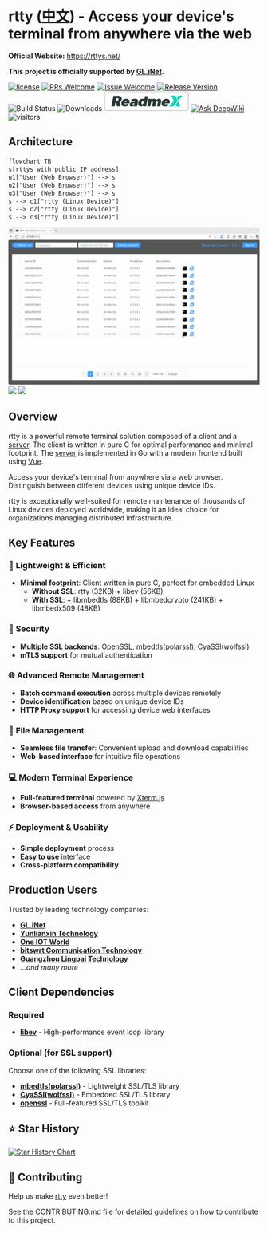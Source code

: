 # rtty ([中文](/README_ZH.md)) - Access your device's terminal from anywhere via the web

**Official Website:** https://rttys.net/

**This project is officially supported by [GL.iNet](https://www.gl-inet.com).**

[1]: https://img.shields.io/badge/license-MIT-brightgreen.svg?style=plastic
[2]: /LICENSE
[3]: https://img.shields.io/badge/PRs-welcome-brightgreen.svg?style=plastic
[4]: https://github.com/zhaojh329/rtty/pulls
[5]: https://img.shields.io/badge/Issues-welcome-brightgreen.svg?style=plastic
[6]: https://github.com/zhaojh329/rtty/issues/new
[7]: https://img.shields.io/badge/release-9.0.0-blue.svg?style=plastic
[8]: https://github.com/zhaojh329/rtty/releases
[9]: https://github.com/zhaojh329/rtty/workflows/build/badge.svg
[10]: https://raw.githubusercontent.com/CodePhiliaX/resource-trusteeship/main/readmex.svg
[11]: https://readmex.com/zhaojh329/rtty
[12]: https://deepwiki.com/badge.svg
[13]: https://deepwiki.com/zhaojh329/rtty
[14]: https://img.shields.io/github/downloads/zhaojh329/rtty/total

[![license][1]][2]
[![PRs Welcome][3]][4]
[![Issue Welcome][5]][6]
[![Release Version][7]][8]
![Build Status][9]
![Downloads][14]
[![ReadmeX][10]][11]
[![Ask DeepWiki][12]][13]
![visitors](https://visitor-badge.laobi.icu/badge?page_id=zhaojh329.rtty)

[Xterm.js]: https://github.com/xtermjs/xterm.js
[libev]: http://software.schmorp.de/pkg/libev.html
[openssl]: https://github.com/openssl/openssl
[mbedtls(polarssl)]: https://github.com/ARMmbed/mbedtls
[CyaSSl(wolfssl)]: https://github.com/wolfSSL/wolfssl
[vue]: https://github.com/vuejs/vue
[server]: https://github.com/zhaojh329/rttys

## Architecture

```mermaid
flowchart TB
s[rttys with public IP address]
u1["User (Web Browser)"] --> s
u2["User (Web Browser)"] --> s
u3["User (Web Browser)"] --> s
s --> c1["rtty (Linux Device)"]
s --> c2["rtty (Linux Device)"]
s --> c3["rtty (Linux Device)"]
```

![](/img/terminal.gif)
![](/img/file.gif)
![](/img/web.gif)

## Overview

rtty is a powerful remote terminal solution composed of a client and a [server]. The client is written in pure C for optimal performance and minimal footprint. The [server] is implemented in Go with a modern frontend built using [Vue].

Access your device's terminal from anywhere via a web browser. Distinguish between different devices using unique device IDs.

rtty is exceptionally well-suited for remote maintenance of thousands of Linux devices deployed worldwide, making it an ideal choice for organizations managing distributed infrastructure.

## Key Features

### 🚀 **Lightweight & Efficient**
- **Minimal footprint**: Client written in pure C, perfect for embedded Linux
  - **Without SSL**: rtty (32KB) + libev (56KB)
  - **With SSL**: + libmbedtls (88KB) + libmbedcrypto (241KB) + libmbedx509 (48KB)

### 🔐 **Security**
- **Multiple SSL backends**: [OpenSSL], [mbedtls(polarssl)], [CyaSSl(wolfssl)]
- **mTLS support** for mutual authentication

### 🌐 **Advanced Remote Management**
- **Batch command execution** across multiple devices remotely
- **Device identification** based on unique device IDs
- **HTTP Proxy support** for accessing device web interfaces

### 📁 **File Management**
- **Seamless file transfer**: Convenient upload and download capabilities
- **Web-based interface** for intuitive file operations

### 💻 **Modern Terminal Experience**
- **Full-featured terminal** powered by [Xterm.js]
- **Browser-based access** from anywhere

### ⚡ **Deployment & Usability**
- **Simple deployment** process
- **Easy to use** interface
- **Cross-platform compatibility**

## Production Users

Trusted by leading technology companies:

- **[GL.iNet](https://www.gl-inet.com/)**
- **[Yunlianxin Technology](http://www.iyunlink.com/)**
- **[One IOT World](https://www.oneiotworld.com/)**
- **[bitswrt Communication Technology](http://bitswrt.com/)**
- **[Guangzhou Lingpai Technology](https://linkpi.cn/)**
- *...and many more*

## Client Dependencies

### Required
- **[libev]** - High-performance event loop library

### Optional (for SSL support)
Choose one of the following SSL libraries:
- **[mbedtls(polarssl)]** - Lightweight SSL/TLS library
- **[CyaSSl(wolfssl)]** - Embedded SSL/TLS library
- **[openssl]** - Full-featured SSL/TLS toolkit

## ⭐ Star History

[![Star History Chart](https://api.star-history.com/svg?repos=zhaojh329/rtty&type=Date)](https://www.star-history.com/#zhaojh329/rtty&Date)

## 🤝 Contributing

Help us make [rtty](https://github.com/zhaojh329/rtty) even better!

See the [CONTRIBUTING.md](https://github.com/zhaojh329/rtty/blob/master/CONTRIBUTING.md) file for detailed guidelines on how to contribute to this project.